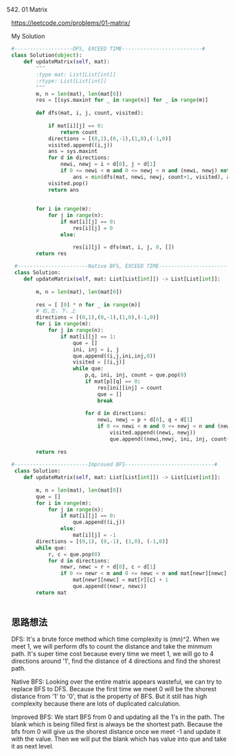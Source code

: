 ## 
542. 01 Matrix

https://leetcode.com/problems/01-matrix/

My Solution

```python
#-------------------DFS, EXCEED TIME--------------------------#
class Solution(object):
    def updateMatrix(self, mat):
        """
        :type mat: List[List[int]]
        :rtype: List[List[int]]
        """
        m, n = len(mat), len(mat[0])
        res = [[sys.maxint for _ in range(n)] for _ in range(m)]
        
        def dfs(mat, i, j, count, visited):
            
            if mat[i][j] == 0:
                return count
            directions = [(0,1),(0,-1),(1,0),(-1,0)]
            visited.append((i,j))
            ans = sys.maxint
            for d in directions:
                newi, newj = i + d[0], j + d[1]
                if 0 <= newi < m and 0 <= newj < n and (newi, newj) not in visited:
                    ans = min(dfs(mat, newi, newj, count+1, visited), ans)
            visited.pop()
            return ans
            
        
        for i in range(m):
            for j in range(n):
                if mat[i][j] == 0:
                    res[i][j] = 0
                else:

                    res[i][j] = dfs(mat, i, j, 0, [])
        return res
        
 #-----------------------Native BFS, EXCEED TIME---------------------------------#
 class Solution:
    def updateMatrix(self, mat: List[List[int]]) -> List[List[int]]:
        
        m, n = len(mat), len(mat[0])
     
        res = [ [0] * n for _ in range(m)]
        # 右,左，下，上
        directions = [(0,1),(0,-1),(1,0),(-1,0)]
        for i in range(m):
            for j in range(n):
                if mat[i][j] == 1:
                    que = []
                    ini, inj = i, j
                    que.append((i,j,ini,inj,0))
                    visited = [(i,j)]
                    while que:
                        p,q, ini, inj, count = que.pop(0)
                        if mat[p][q] == 0:
                            res[ini][inj] = count
                            que = []
                            break
                            
                        for d in directions:
                            newi, newj = p + d[0], q + d[1]
                            if 0 <= newi < m and 0 <= newj < n and (newi,newj) not in visited:
                                visited.append((newi, newj))
                                que.append((newi,newj, ini, inj, count+1))
                      
        return res
        
#------------------------Improved BFS-----------------------------#
 class Solution:
    def updateMatrix(self, mat: List[List[int]]) -> List[List[int]]:
        
        m, n = len(mat), len(mat[0])
        que = []
        for i in range(m):
            for j in range(n):
                if mat[i][j] == 0:
                    que.append((i,j))
                else:
                    mat[i][j] = -1        
        directions = [(0,1), (0,-1), (1,0), (-1,0)]
        while que:
            r, c = que.pop(0)
            for d in directions:
                newr, newc = r + d[0], c + d[1]
                if 0 <= newr < m and 0 <= newc < n and mat[newr][newc] == -1:
                    mat[newr][newc] = mat[r][c] + 1
                    que.append((newr, newc))     
        return mat
 
```

## 思路想法
DFS: It's a brute force method which time complexity is (mn)^2. When we meet 1, we will perform dfs to count the distance and take the minmum path. It's super
time cost because every time we meet 1, we will go to 4 directions around '1', find the distance of 4 directions and find the shorest path.

Native BFS: Looking over the entire matrix appears wasteful, we can try to replace BFS to DFS. Because the first time we meet 0 will be the shorest distance from
'1' to '0', that is the property of BFS. But it still has high complexity because there are lots of duplicated calculation.

Improved BFS: We start BFS from 0 and updating all the 1's in the path. The blank which is being filled first is always be the shortest path. Because the bfs
from 0 will give us the shorest distance once we meet -1 and update it with the value. Then we will put the blank which has value into que and take it as next level.
